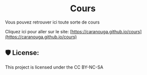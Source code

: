 <h1 align="center" id="title">Cours</h1>

<p id="description">Vous pouvez retrouver ici toute sorte de cours</p>

Cliquez ici pour aller sur le site: [https://caranouga.github.io/cours](https://caranouga.github.io/cours)

<h2>🛡️ License:</h2>

This project is licensed under the CC BY-NC-SA

